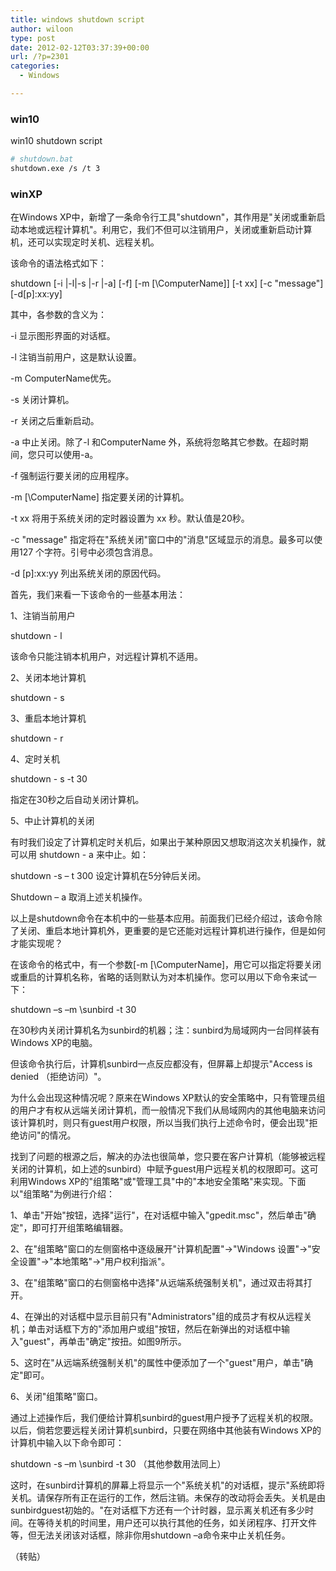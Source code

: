 ```yaml
---
title: windows shutdown script
author: wiloon
type: post
date: 2012-02-12T03:37:39+00:00
url: /?p=2301
categories:
  - Windows

---
```

### win10

win10 shutdown script

```bash
# shutdown.bat
shutdown.exe /s /t 3
```

### winXP

在Windows XP中，新增了一条命令行工具"shutdown"，其作用是"关闭或重新启动本地或远程计算机"。利用它，我们不但可以注销用户，关闭或重新启动计算机，还可以实现定时关机、远程关机。

该命令的语法格式如下：

shutdown \[-i |-l|-s |-r |-a\] \[-f\] \[-m [\ComputerName]\] \[-t xx\] \[-c "message"\] \[-d[p\]:xx:yy]

其中，各参数的含义为：

-i 显示图形界面的对话框。
  
-l 注销当前用户，这是默认设置。
  
-m ComputerName优先。
  
-s 关闭计算机。
  
-r 关闭之后重新启动。
  
-a 中止关闭。除了-l 和ComputerName 外，系统将忽略其它参数。在超时期间，您只可以使用-a。
  
-f 强制运行要关闭的应用程序。
  
-m [\ComputerName] 指定要关闭的计算机。
  
-t xx 将用于系统关闭的定时器设置为 xx 秒。默认值是20秒。
  
-c "message" 指定将在"系统关闭"窗口中的"消息"区域显示的消息。最多可以使用127 个字符。引号中必须包含消息。
  
-d [p]:xx:yy 列出系统关闭的原因代码。

首先，我们来看一下该命令的一些基本用法：

1、注销当前用户
  
shutdown - l
  
该命令只能注销本机用户，对远程计算机不适用。

2、关闭本地计算机
  
shutdown - s

3、重启本地计算机
  
shutdown - r

4、定时关机
  
shutdown - s -t 30
  
指定在30秒之后自动关闭计算机。

5、中止计算机的关闭

有时我们设定了计算机定时关机后，如果出于某种原因又想取消这次关机操作，就可以用 shutdown - a 来中止。如：

shutdown -s – t 300 设定计算机在5分钟后关闭。
  
Shutdown – a 取消上述关机操作。

以上是shutdown命令在本机中的一些基本应用。前面我们已经介绍过，该命令除了关闭、重启本地计算机外，更重要的是它还能对远程计算机进行操作，但是如何才能实现呢？

在该命令的格式中，有一个参数[-m [\ComputerName]，用它可以指定将要关闭或重启的计算机名称，省略的话则默认为对本机操作。您可以用以下命令来试一下：

shutdown –s –m \sunbird -t 30

在30秒内关闭计算机名为sunbird的机器；注：sunbird为局域网内一台同样装有Windows XP的电脑。

但该命令执行后，计算机sunbird一点反应都没有，但屏幕上却提示"Access is denied （拒绝访问）"。

为什么会出现这种情况呢？原来在Windows XP默认的安全策略中，只有管理员组的用户才有权从远端关闭计算机，而一般情况下我们从局域网内的其他电脑来访问该计算机时，则只有guest用户权限，所以当我们执行上述命令时，便会出现"拒绝访问"的情况。

找到了问题的根源之后，解决的办法也很简单，您只要在客户计算机（能够被远程关闭的计算机，如上述的sunbird）中赋予guest用户远程关机的权限即可。这可利用Windows XP的"组策略"或"管理工具"中的"本地安全策略"来实现。下面以"组策略"为例进行介绍：

1、单击"开始"按钮，选择"运行"，在对话框中输入"gpedit.msc"，然后单击"确定"，即可打开组策略编辑器。

2、在"组策略"窗口的左侧窗格中逐级展开"计算机配置"→"Windows 设置"→"安全设置"→"本地策略"→"用户权利指派"。

3、在"组策略"窗口的右侧窗格中选择"从远端系统强制关机"，通过双击将其打开。
  
4、在弹出的对话框中显示目前只有"Administrators"组的成员才有权从远程关机；单击对话框下方的"添加用户或组"按钮，然后在新弹出的对话框中输入"guest"，再单击"确定"按扭。如图9所示。

5、这时在"从远端系统强制关机"的属性中便添加了一个"guest"用户，单击"确定"即可。

6、关闭"组策略"窗口。

通过上述操作后，我们便给计算机sunbird的guest用户授予了远程关机的权限。以后，倘若您要远程关闭计算机sunbird，只要在网络中其他装有Windows XP的计算机中输入以下命令即可：

shutdown -s –m \sunbird -t 30 （其他参数用法同上）

这时，在sunbird计算机的屏幕上将显示一个"系统关机"的对话框，提示"系统即将关机。请保存所有正在运行的工作，然后注销。未保存的改动将会丢失。关机是由sunbirdguest初始的。"在对话框下方还有一个计时器，显示离关机还有多少时间。在等待关机的时间里，用户还可以执行其他的任务，如关闭程序、打开文件等，但无法关闭该对话框，除非你用shutdown –a命令来中止关机任务。
  
（转贴）